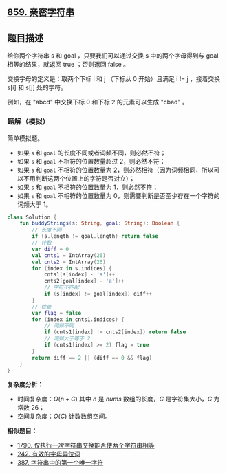 ## [859. 亲密字符串](https://leetcode.cn/problems/buddy-strings/)

## 题目描述

给你两个字符串 s 和 goal ，只要我们可以通过交换 s 中的两个字母得到与 goal 相等的结果，就返回 true ；否则返回 false 。

交换字母的定义是：取两个下标 i 和 j （下标从 0 开始）且满足 i != j ，接着交换 s[i] 和 s[j] 处的字符。

例如，在 "abcd" 中交换下标 0 和下标 2 的元素可以生成 "cbad" 。

### 题解（模拟）

简单模拟题。

- 如果 `s` 和 `goal` 的长度不同或者词频不同，则必然不符；
- 如果 `s` 和 `goal` 不相符的位置数量超过 2，则必然不符；
- 如果 `s` 和 `goal` 不相符的位置数量为 2，则必然相符（因为词频相同，所以可以不用判断这两个位置上的字符是否对立）；
- 如果 `s` 和 `goal` 不相符的位置数量为 1，则必然不符；
- 如果 `s` 和 `goal` 不相符的位置数量为 0，则需要判断是否至少存在一个字符的词频大于 1。

```kotlin
class Solution {
    fun buddyStrings(s: String, goal: String): Boolean {
        // 长度不同
        if (s.length != goal.length) return false
        // 计数
        var diff = 0
        val cnts1 = IntArray(26)
        val cnts2 = IntArray(26)
        for (index in s.indices) {
            cnts1[s[index] - 'a']++
            cnts2[goal[index] - 'a']++
            // 字符不匹配
            if (s[index] != goal[index]) diff++
        }
        // 检查
        var flag = false
        for (index in cnts1.indices) {
            // 词频不同
            if (cnts1[index] != cnts2[index]) return false
            // 词频大于等于 2
            if (cnts1[index] >= 2) flag = true
        }
        return diff == 2 || (diff == 0 && flag)
    }
}
```

**复杂度分析：**

- 时间复杂度：$O(n + C)$ 其中 $n$ 是 $nums$ 数组的长度，$C$ 是字符集大小，$C$ 为常数 $26$；
- 空间复杂度：$O(C)$ 计数数组空间。

**相似题目：**

- [1790. 仅执行一次字符串交换能否使两个字符串相等](https://leetcode.cn/problems/check-if-one-string-swap-can-make-strings-equal/description/)
- [242. 有效的字母异位词](https://leetcode.cn/problems/valid-anagram/)
- [387. 字符串中的第一个唯一字符](https://leetcode.cn/problems/first-unique-character-in-a-string/description/)

